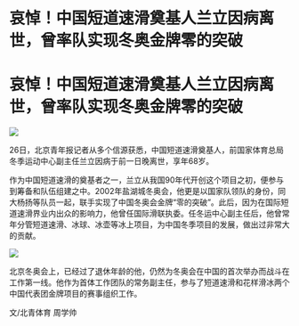 # 哀悼！中国短道速滑奠基人兰立因病离世，曾率队实现冬奥金牌零的突破

# 哀悼！中国短道速滑奠基人兰立因病离世，曾率队实现冬奥金牌零的突破

![](https://inews.gtimg.com/news_bt/Ov_txlk5T_QOqWe3ifr56dUtSOeLEoCc8M-DIxPic7lN0AA/1000)

26日，北京青年报记者从多个信源获悉，中国短道速滑奠基人，前国家体育总局冬季运动中心副主任兰立因病于前一日晚离世，享年68岁。

作为中国短道速滑的奠基者之一，兰立从我国90年代开创这个项目之初，便参与到筹备和队伍组建之中。2002年盐湖城冬奥会，他更是以国家队领队的身份，同大杨扬等队员一起，联手实现了中国冬奥会金牌“零的突破”。此后，因为在国际短道速滑界业内出众的影响力，他曾任国际滑联执委。任冬运中心副主任后，他曾常年分管短道速滑、冰球、冰壶等冰上项目，为中国冬季项目的发展，做出过非常大的贡献。

![](https://inews.gtimg.com/news_bt/OPfPdpPVFS1zw-9xjDnXYl2ZfC6KK7und5a5yCQEuBTx8AA/1000)

北京冬奥会上，已经过了退休年龄的他，仍然为冬奥会在中国的首次举办而战斗在工作第一线。他作为首体工作团队的常务副主任，参与了短道速滑和花样滑冰两个中国代表团金牌项目的赛事组织工作。

文/北青体育 周学帅

